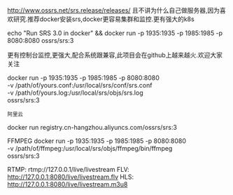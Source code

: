 
http://www.ossrs.net/srs.release/releases/
且不讲为什么自己做服务器,因为喜欢研究.推荐docker安装srs,docker更容易集群和监控.更有强大的k8s

echo "Run SRS 3.0 in docker" &&
docker run -p 1935:1935 -p 1985:1985 -p 8080:8080 ossrs/srs:3

更有控制台监控,更强大,配合系统跟兼容,此项目会在github上越来越火.欢迎大家关注


docker run -p 1935:1935 -p 1985:1985 -p 8080:8080 \
    -v /path/of/yours.conf:/usr/local/srs/conf/srs.conf \
    -v /path/of/yours.log:/usr/local/srs/objs/srs.log \
    ossrs/srs:3
    
    
    阿里云
docker run registry.cn-hangzhou.aliyuncs.com/ossrs/srs:3


FFMPEG
docker run -p 1935:1935 -p 1985:1985 -p 8080:8080 \
    -v /path/of/ffmpeg:/usr/local/srs/objs/ffmpeg/bin/ffmpeg \
    ossrs/srs:3



RTMP: rtmp://127.0.0.1/live/livestream
FLV: http://127.0.0.1:8080/live/livestream.flv
HLS: http://127.0.0.1:8080/live/livestream.m3u8
